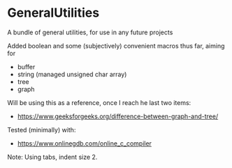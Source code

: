 # GeneralUtilities
A bundle of general utilities, for use in any future projects


Added boolean and some (subjectively) convenient macros thus far, aiming for
 - buffer
 - string (managed unsigned char array)
 - tree
 - graph


Will be using this as a reference, once I reach he last two items:
 - https://www.geeksforgeeks.org/difference-between-graph-and-tree/


Tested (minimally) with:
 - https://www.onlinegdb.com/online_c_compiler


Note: Using tabs, indent size 2.
